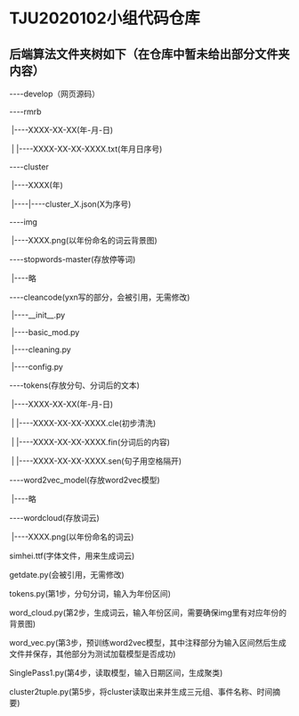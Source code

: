 

# TJU2020102小组代码仓库

## 后端算法文件夹树如下（在仓库中暂未给出部分文件夹内容）

----develop（网页源码）

----rmrb

​    |----XXXX-XX-XX(年-月-日)

​    |    |----XXXX-XX-XX-XXXX.txt(年月日序号)

----cluster

​    |----XXXX(年)

​    |----|----cluster_X.json(X为序号)

----img

​    |----XXXX.png(以年份命名的词云背景图)

----stopwords-master(存放停等词)

​    |----略

----cleancode(yxn写的部分，会被引用，无需修改)

​    |----\_\_init\_\_.py

​    |----basic_mod.py

​    |----cleaning.py

​    |----config.py

----tokens(存放分句、分词后的文本)

​    |----XXXX-XX-XX(年-月-日)

​    |    |----XXXX-XX-XX-XXXX.cle(初步清洗)

​    |    |----XXXX-XX-XX-XXXX.fin(分词后的内容)

​    |    |----XXXX-XX-XX-XXXX.sen(句子用空格隔开)

----word2vec_model(存放word2vec模型)

​    |----略

----wordcloud(存放词云)

​    |----XXXX.png(以年份命名的词云)

simhei.ttf(字体文件，用来生成词云)

getdate.py(会被引用，无需修改)

tokens.py(第1步，分句分词，输入为年份区间)

word_cloud.py(第2步，生成词云，输入年份区间，需要确保img里有对应年份的背景图)

word_vec.py(第3步，预训练word2vec模型，其中注释部分为输入区间然后生成文件并保存，其他部分为测试加载模型是否成功)

SinglePass1.py(第4步，读取模型，输入日期区间，生成聚类)

cluster2tuple.py(第5步，将cluster读取出来并生成三元组、事件名称、时间摘要)

